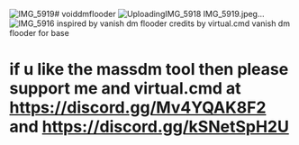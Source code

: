 ![IMG_5919](https://github.com/user-attachments/assets/57dbac7c-23d6-4426-b7e2-5d1e745af934)# voiddmflooder
![Uploading![IMG_5918](https://github.com/user-attachments/assets/03aa2a46-8cbe-45f5-961c-75dd6b2b52c2)
 IMG_5919.jpeg…]()
![IMG_5916](https://github.com/user-attachments/assets/38e63071-4197-4e4a-aafb-24cfc97c57f9)
inspired by vanish dm flooder
credits by virtual.cmd vanish dm flooder for base 
 # if u like the massdm tool then please support me and virtual.cmd at https://discord.gg/Mv4YQAK8F2 and https://discord.gg/kSNetSpH2U
